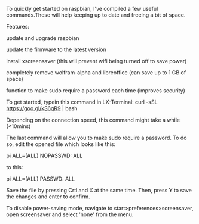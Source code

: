 To quickly get started on raspbian, I've compiled a few useful commands.These will help keeping up to date and freeing a bit of space.

Features:

update and upgrade raspbian

update the firmware to the latest version

install xscreensaver (this will prevent wifi being turned off to save power)

completely remove wolfram-alpha and libreoffice (can save up to 1 GB of space)

function to make sudo require a password each time (improves security)



To get started, typein this command in LX-Terminal:
curl -sSL https://goo.gl/kS6qR9 | bash

Depending on the connection speed, this command might take a while (<10mins)

The last command will allow you to make sudo require a password. To do so, edit the opened file which looks like this:

pi ALL=(ALL) NOPASSWD: ALL

to this:

pi ALL=(ALL) PASSWD: ALL

Save the file by pressing Crtl and X at the same time. Then, press Y to save the changes and enter to confirm.

To disable power-saving mode, navigate to start>preferences>screensaver, open screensaver and select 'none' from the menu. 
